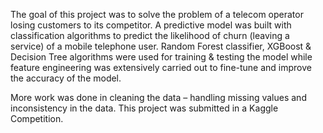 The goal of this project was to solve the problem of a telecom operator losing customers to its competitor.
A predictive model was built with classification algorithms to predict the likelihood of churn (leaving a service) of a mobile telephone user. 
Random Forest classifier, XGBoost & Decision Tree algorithms were used for training & testing the model while feature engineering was extensively carried out to fine-tune and improve the accuracy of the model.

More work was done in cleaning the data – handling missing values and inconsistency in the data. This project was submitted in a Kaggle Competition.
